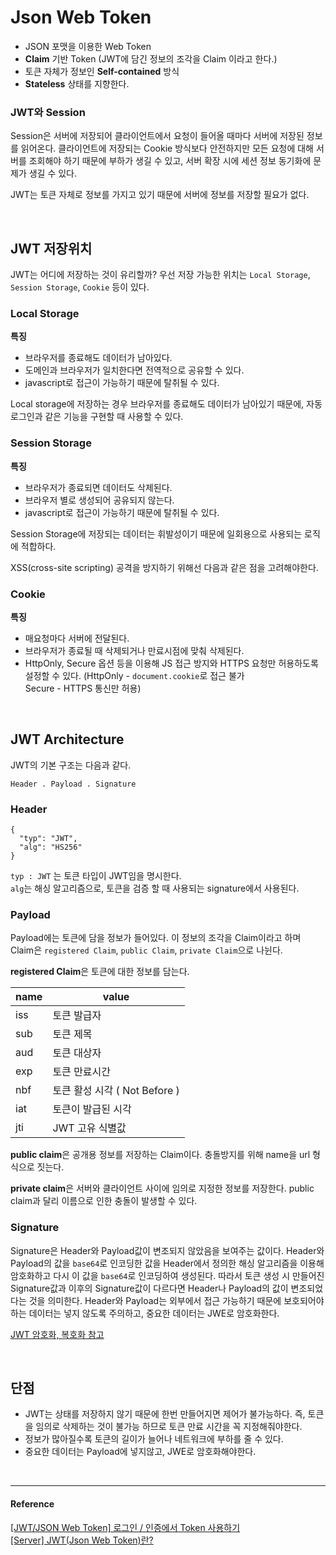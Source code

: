 # Json Web Token

- JSON 포맷을 이용한 Web Token
- **Claim** 기반 Token (JWT에 담긴 정보의 조각을 Claim 이라고 한다.)
- 토큰 자체가 정보인 **Self-contained** 방식
- **Stateless** 상태를 지향한다.

### JWT와 Session

Session은 서버에 저장되어 클라이언트에서 요청이 들어올 때마다 서버에 저장된 정보를 읽어온다. 클라이언트에 저장되는 Cookie 방식보다 안전하지만 모든 요청에 대해 서버를 조회해야 하기 때문에 부하가 생길 수 있고, 서버 확장 시에 세션 정보 동기화에 문제가 생길 수 있다.

JWT는 토큰 자체로 정보를 가지고 있기 때문에 서버에 정보를 저장할 필요가 없다.

<br/>

## JWT 저장위치

JWT는 어디에 저장하는 것이 유리할까?
우선 저장 가능한 위치는 `Local Storage`, `Session Storage`, `Cookie` 등이 있다.

### Local Storage

<strong>특징</strong>

- 브라우저를 종료해도 데이터가 남아있다.
- 도메인과 브라우저가 일치한다면 전역적으로 공유할 수 있다.
- javascript로 접근이 가능하기 때문에 탈취될 수 있다.

Local storage에 저장하는 경우 브라우저를 종료해도 데이터가 남아있기 때문에, 자동 로그인과 같은 기능을 구현할 때 사용할 수 있다.

### Session Storage

<strong>특징</strong>

- 브라우저가 종료되면 데이터도 삭제된다.
- 브라우저 별로 생성되어 공유되지 않는다.
- javascript로 접근이 가능하기 때문에 탈취될 수 있다.

Session Storage에 저장되는 데이터는 휘발성이기 때문에 일회용으로 사용되는 로직에 적합하다.

XSS(cross-site scripting) 공격을 방지하기 위해선 다음과 같은 점을 고려해야한다.

### Cookie

<strong>특징</strong>

- 매요청마다 서버에 전달된다.
- 브라우저가 종료될 때 삭제되거나 만료시점에 맞춰 삭제된다.
- HttpOnly, Secure 옵션 등을 이용해 JS 접근 방지와 HTTPS 요청만 허용하도록 설정할 수 있다.
  (HttpOnly - `document.cookie`로 접근 불가  
  Secure - HTTPS 통신만 허용)

<br />

## JWT Architecture

JWT의 기본 구조는 다음과 같다.

```
Header . Payload . Signature
```

### Header

```
{
  "typ": "JWT",
  "alg": "HS256"
}
```

`typ : JWT` 는 토큰 타입이 JWT임을 명시한다.  
`alg`는 해싱 알고리즘으로, 토큰을 검증 할 때 사용되는 signature에서 사용된다.

### Payload

Payload에는 토큰에 담을 정보가 들어있다. 이 정보의 조각을 Claim이라고 하며 Claim은 `registered Claim`, `public Claim`, `private Claim`으로 나뉜다.

**registered Claim**은 토큰에 대한 정보를 담는다.

| name | value                         |
| ---- | ----------------------------- |
| iss  | 토큰 발급자                   |
| sub  | 토큰 제목                     |
| aud  | 토큰 대상자                   |
| exp  | 토큰 만료시간                 |
| nbf  | 토큰 활성 시각 ( Not Before ) |
| iat  | 토큰이 발급된 시각            |
| jti  | JWT 고유 식별값               |

**public claim**은 공개용 정보를 저장하는 Claim이다. 충돌방지를 위해 name을 url 형식으로 짓는다.

**private claim**은 서버와 클라이언트 사이에 임의로 지정한 정보를 저장한다. public claim과 달리 이름으로 인한 충돌이 발생할 수 있다.

### Signature

Signature은 Header와 Payload값이 변조되지 않았음을 보여주는 값이다. Header와 Payload의 값을 `base64`로 인코딩한 값을 Header에서 정의한 해싱 알고리즘을 이용해 암호화하고 다시 이 값을 `base64`로 인코딩하여 생성된다. 따라서 토큰 생성 시 만들어진 Signature값과 이후의 Signature값이 다르다면 Header나 Payload의 값이 변조되었다는 것을 의미한다. Header와 Payload는 외부에서 접근 가능하기 때문에 보호되어야 하는 데이터는 넣지 않도록 주의하고, 중요한 데이터는 JWE로 암호화한다.

[JWT 암호화, 복호화 참고](https://jwt.io/)

<br/>

## 단점

- JWT는 상태를 저장하지 않기 때문에 한번 만들어지면 제어가 불가능하다. 즉, 토큰을 임의로 삭제하는 것이 불가능 하므로 토큰 만료 시간을 꼭 지정해줘야한다.
- 정보가 많아질수록 토큰의 길이가 늘어나 네트워크에 부하를 줄 수 있다.
- 중요한 데이터는 Payload에 넣지않고, JWE로 암호화해야한다.

<br/>

---

#### Reference

[[JWT/JSON Web Token] 로그인 / 인증에서 Token 사용하기](https://sanghaklee.tistory.com/47)  
[[Server] JWT(Json Web Token)란?](https://mangkyu.tistory.com/56)
